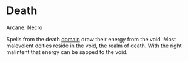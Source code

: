 # Death

Arcane: Necro

Spells from the death [domain](!Domain%20Index.md) draw their energy from the void. Most malevolent deities reside in the void, the realm of death. With the right malintent that energy can be sapped to the void.